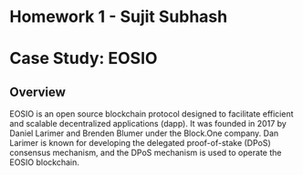 # Homework 1 - Sujit Subhash
# Case Study: EOSIO

## Overview

EOSIO is an open source blockchain protocol designed to facilitate efficient and scalable decentralized applications (dapp). It was founded in 2017 by Daniel Larimer and Brenden Blumer under the Block.One company. Dan Larimer is known for developing the delegated proof-of-stake (DPoS) consensus mechanism, and the DPoS mechanism is used to operate the EOSIO blockchain.